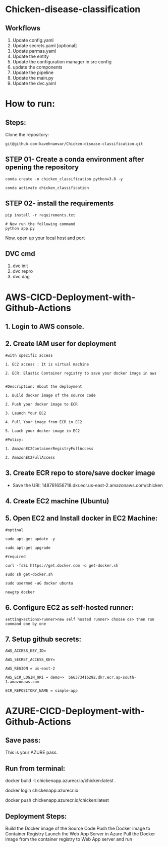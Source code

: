 # Chicken-disease-classification


## Workflows

1. Update config.yaml
2. Update secrets.yaml [optional]
3. Update parmas.yaml
4. Update the entity
5. Update the configuration manager in src config
6. update the components 
7. Update the pipeline
8. Update the main.py
9. Update the dvc.yaml


# How to run:

## Steps:

Clone the repository:

``` 
git@github.com:kavehnamvar/Chicken-disease-classification.git 
```

## STEP 01- Create a conda environment after opening the repository

```
conda create -n chicken_classification python=3.8 -y
```
```
conda activate chicken_classification
```

## STEP 02- install the requirements

```
pip install -r requirements.txt
```
```
# Now run the following command
python app.py
```

Now, open up your local host and port

## DVC cmd

1. dvc init 
2. dvc repro
3. dvc dag

# AWS-CICD-Deployment-with-Github-Actions

## 1. Login to AWS console.

## 2. Create IAM user for deployment

```
#with specific access

1. EC2 access : It is virtual machine

2. ECR: Elastic Container registry to save your docker image in aws


#Description: About the deployment

1. Build docker image of the source code

2. Push your docker image to ECR

3. Launch Your EC2 

4. Pull Your image from ECR in EC2

5. Lauch your docker image in EC2

#Policy:

1. AmazonEC2ContainerRegistryFullAccess

2. AmazonEC2FullAccess
```

## 3. Create ECR repo to store/save docker image

- Save the URI: 148761656718.dkr.ecr.us-east-2.amazonaws.com/chicken

## 4. Create EC2 machine (Ubuntu)

## 5. Open EC2 and Install docker in EC2 Machine:

```
#optinal

sudo apt-get update -y

sudo apt-get upgrade

#required

curl -fsSL https://get.docker.com -o get-docker.sh

sudo sh get-docker.sh

sudo usermod -aG docker ubuntu

newgrp docker
```

## 6. Configure EC2 as self-hosted runner:

```
setting>actions>runner>new self hosted runner> choose os> then run command one by one
```
## 7. Setup github secrets:

```
AWS_ACCESS_KEY_ID=

AWS_SECRET_ACCESS_KEY=

AWS_REGION = us-east-2

AWS_ECR_LOGIN_URI = demo>>  566373416292.dkr.ecr.ap-south-1.amazonaws.com

ECR_REPOSITORY_NAME = simple-app
```

# AZURE-CICD-Deployment-with-Github-Actions

## Save pass:

This is your AZURE pass.

## Run from terminal:

docker build -t chickenapp.azurecr.io/chicken:latest .

docker login chickenapp.azurecr.io

docker push chickenapp.azurecr.io/chicken:latest


## Deployment Steps:

Build the Docker image of the Source Code
Push the Docker image to Container Registry
Launch the Web App Server in Azure
Pull the Docker image from the container registry to Web App server and run